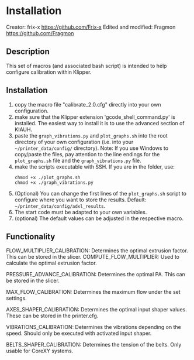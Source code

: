 # Installation
Creator: frix-x https://github.com/Frix-x
Edited and modified: Fragmon https://github.com/Fragmon

## Description
This set of macros (and associated bash script) is intended to help configure calibration within Klipper. 


## Installation
  1. copy the macro file "calibrate_2.0.cfg" directly into your own configuration.
  2. make sure that the Klipper extension 'gcode_shell_command.py' is installed. The easiest way to install it is to use the advanced section of KIAUH.
  3. paste the `graph_vibrations.py` and `plot_graphs.sh` into the root directory of your own configuration (i.e. into your `~/printer_data/config/` directory).
     Note: If you use Windows to copy/paste the files, pay attention to the line endings for the `plot_graphs.sh` file and the `graph_vibrations.py` file.
  4. make the scripts executable with SSH. If you are in the folder, use:
     ```
     chmod +x ./plot_graphs.sh
     chmod +x ./graph_vibrations.py
     ```
  5) (Optional) You can change the first lines of the `plot_graphs.sh` script to configure where you want to store the results. 
  Default: `~/printer_data/config/adxl_results`.
  6) The start code must be adapted to your own variables.
  7) (optional) The default values can be adjusted in the respective macro.
  
  
  ## Functionality
  FLOW_MULTIPLIER_CALIBRATION: Determines the optimal extrusion factor. This can be stored in the slicer.
    COMPUTE_FLOW_MULTIPLIER: Used to calculate the optimal extrusion factor.
    
  PRESSURE_ADVANCE_CALIBRATION: Determines the optimal PA. This can be stored in the slicer.
  
  MAX_FLOW_CALIBRATION: Determines the maximum flow under the set settings.
  
  AXES_SHAPER_CALIBRATION: Determines the optimal input shaper values. These can be stored in the printer.cfg.
  
  VIBRATIONS_CALIBRATION: Determines the vibrations depending on the speed. Should only be executed with activated input shaper.
  
  BELTS_SHAPER_CALIBRATION: Determines the tension of the belts. Only usable for CoreXY systems.
